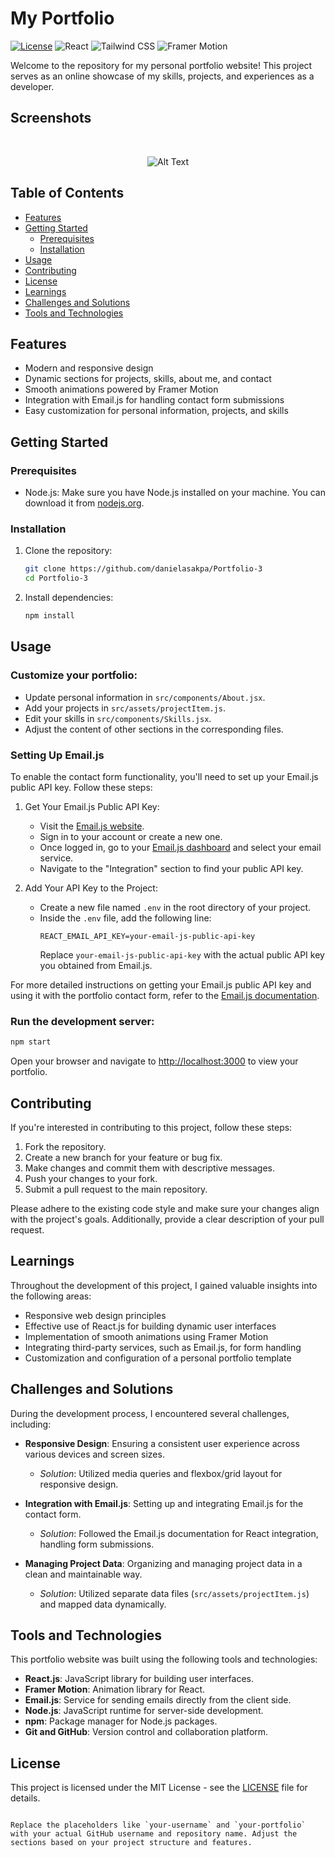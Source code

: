 # My Portfolio

[![License](https://img.shields.io/badge/License-MIT-blue.svg)](https://opensource.org/licenses/MIT)
![React](https://img.shields.io/badge/React-Latest-blue)
![Tailwind CSS](https://img.shields.io/badge/Tailwind%20CSS-Latest-blue)
![Framer Motion](https://img.shields.io/badge/Framer%20Motion-Latest-brightgreen)

Welcome to the repository for my personal portfolio website! This project serves as an online showcase of my skills, projects, and experiences as a developer.

## Screenshots
<br/>

<p align="center">
  <img src="https://i.ibb.co/PmQ3Jgk/portfolio-3.png" alt="Alt Text">
</p>

## Table of Contents
- [Features](#features)
- [Getting Started](#getting-started)
  - [Prerequisites](#prerequisites)
  - [Installation](#installation)
- [Usage](#usage)
- [Contributing](#contributing)
- [License](#license)
- [Learnings](#learnings)
- [Challenges and Solutions](#challenges-and-solutions)
- [Tools and Technologies](#tools-and-technologies)

## Features
- Modern and responsive design
- Dynamic sections for projects, skills, about me, and contact
- Smooth animations powered by Framer Motion
- Integration with Email.js for handling contact form submissions
- Easy customization for personal information, projects, and skills

## Getting Started

### Prerequisites
- Node.js: Make sure you have Node.js installed on your machine. You can download it from [nodejs.org](https://nodejs.org/).

### Installation
1. Clone the repository:
   ```bash
   git clone https://github.com/danielasakpa/Portfolio-3
   cd Portfolio-3
   ```

2. Install dependencies:
   ```bash
   npm install
   ```

## Usage
### Customize your portfolio:
   - Update personal information in `src/components/About.jsx`.
   - Add your projects in `src/assets/projectItem.js`.
   - Edit your skills in `src/components/Skills.jsx`.
   - Adjust the content of other sections in the corresponding files.
  
### Setting Up Email.js
To enable the contact form functionality, you'll need to set up your Email.js public API key. Follow these steps:

1. Get Your Email.js Public API Key:
   - Visit the [Email.js website](https://www.emailjs.com/).
   - Sign in to your account or create a new one.
   - Once logged in, go to your [Email.js dashboard](https://dashboard.emailjs.com/) and select your email service.
   - Navigate to the "Integration" section to find your public API key.

2. Add Your API Key to the Project:
   - Create a new file named `.env` in the root directory of your project.
   - Inside the `.env` file, add the following line:
     ```
     REACT_EMAIL_API_KEY=your-email-js-public-api-key
     ```
     Replace `your-email-js-public-api-key` with the actual public API key you obtained from Email.js.

For more detailed instructions on getting your Email.js public API key and using it with the portfolio contact form, refer to the [Email.js documentation](https://www.emailjs.com/docs/).

### Run the development server:
   ```bash
   npm start
   ```

 Open your browser and navigate to [http://localhost:3000](http://localhost:3000) to view your portfolio.

## Contributing
If you're interested in contributing to this project, follow these steps:

1. Fork the repository.
2. Create a new branch for your feature or bug fix.
3. Make changes and commit them with descriptive messages.
4. Push your changes to your fork.
5. Submit a pull request to the main repository.

Please adhere to the existing code style and make sure your changes align with the project's goals. Additionally, provide a clear description of your pull request.

## Learnings
Throughout the development of this project, I gained valuable insights into the following areas:

- Responsive web design principles
- Effective use of React.js for building dynamic user interfaces
- Implementation of smooth animations using Framer Motion
- Integrating third-party services, such as Email.js, for form handling
- Customization and configuration of a personal portfolio template

## Challenges and Solutions
During the development process, I encountered several challenges, including:

- **Responsive Design**: Ensuring a consistent user experience across various devices and screen sizes.
  - *Solution*: Utilized media queries and flexbox/grid layout for responsive design.

- **Integration with Email.js**: Setting up and integrating Email.js for the contact form.
  - *Solution*: Followed the Email.js documentation for React integration, handling form submissions.

- **Managing Project Data**: Organizing and managing project data in a clean and maintainable way.
  - *Solution*: Utilized separate data files (`src/assets/projectItem.js`) and mapped data dynamically.

## Tools and Technologies
This portfolio website was built using the following tools and technologies:

- **React.js**: JavaScript library for building user interfaces.
- **Framer Motion**: Animation library for React.
- **Email.js**: Service for sending emails directly from the client side.
- **Node.js**: JavaScript runtime for server-side development.
- **npm**: Package manager for Node.js packages.
- **Git and GitHub**: Version control and collaboration platform.

## License
This project is licensed under the MIT License - see the [LICENSE](LICENSE) file for details.
```

Replace the placeholders like `your-username` and `your-portfolio` with your actual GitHub username and repository name. Adjust the sections based on your project structure and features.
